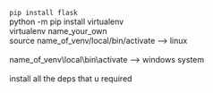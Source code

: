 `pip install flask`<br>
python -m pip install virtualenv<br>
virtualenv name_your_own<br>
source name_of_venv/local/bin/activate --> linux<br>
<br>
name_of_venv\local\bin\activate --> windows system<br>
<br>
install all the deps that u required<br>
